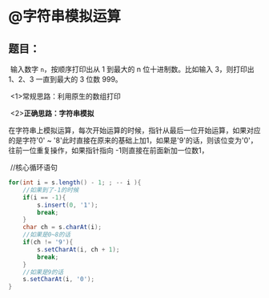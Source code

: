 # @字符串模拟运算

## 题目：

​		输入数字 `n`，按顺序打印出从 1 到最大的 n 位十进制数。比如输入 3，则打印出 1、2、3 一直到最大的 3 位数 999。 

​		<1>常规思路：利用原生的数组打印

​		<2>**正确思路：字符串模拟**

​				在字符串上模拟运算，每次开始运算的时候，指针从最后一位开始运算，如果对应的是字符'0' ~ '8'此时直接在原来的基础上加1，如果是'9'的话，则该位变为'0'，往前一位重复操作，如果指针指向 -1则直接在前面新加一位数1，

​		//核心循环语句

```java
for(int i = s.length() - 1; ; -- i ){
    //如果到了-1的时候
    if(i == -1){
      	s.insert(0, '1');
        break;
    } 
    char ch = s.charAt(i);
    //如果是0~8的话
    if(ch != '9'){
        s.setCharAt(i, ch + 1);
        break;
	}
    //如果是9的话
    s.setCharAt(i, '0');
}
```



